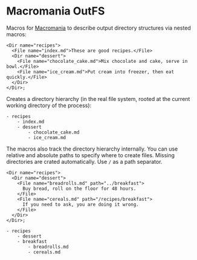 # Macromania OutFS

Macros for [Macromania](https://github.com/worm-blossom/macromania) to describe
output directory structures via nested macros:

```tsx
<Dir name="recipes">
  <File name="index.md">These are good recipes.</File>
  <Dir name="dessert">
    <File name="chocolate_cake.md">Mix chocolate and cake, serve in bowl.</File>
    <File name="ice_cream.md">Put cream into freezer, then eat quickly.</File>
  </Dir>
</Dir>;
```

Creates a directory hierarchy (in the real file system, rooted at the current
working directory of the process):

```
- recipes
    - index.md
    - dessert
        - chocolate_cake.md
        - ice_cream.md
```

The macros also track the directory hierarchy internally. You can use relative
and absolute paths to specify where to create files. Missing directories are
crated automatically. Use `/` as a path separator.

```tsx
<Dir name="recipes">
  <Dir name="dessert">
    <File name="breadrolls.md" path="../breakfast">
      Buy bread, roll on the floor for 48 hours.
    </File>
    <File name="cereals.md" path="/recipes/breakfast">
      If you need to ask, you are doing it wrong.
    </File>
  </Dir>
</Dir>;
```

```
- recipes
    - dessert
    - breakfast
        - breadrolls.md
        - cereals.md
```
